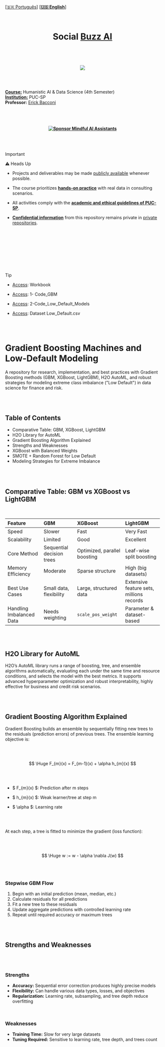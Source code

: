 
<br>
 
 
 \[[🇧🇷 Português](README.pt_BR.md)\] \[**[🇺🇸 English](README.md)**\]


<br>

# <p align="center">  Social [Buzz AI]()

<br><br>


<p align="center">
   <img src="https://github.com/user-attachments/assets/791a69e2-d09a-429f-9257-f6667fff5c04 ">
 </p>

<br><br>

[**Course:**]() Humanistic AI & Data Science (4th Semester)  
[**Institution:**]() PUC-SP  
**Professor:** [Erick Bacconi](https://www.linkedin.com/in/eric-bacconi-423137/)  



<br><br>


#### <p align="center"> [![Sponsor Mindful AI Assistants](https://img.shields.io/badge/Sponsor-%C2%B7%C2%B7%C2%B7%20Mindful%20AI%20Assistants%20%C2%B7%C2%B7%C2%B7-brightgreen?logo=GitHub)](https://github.com/sponsors/Mindful-AI-Assistants)



<!--Confidentiality Statement-->

<br><br>


> [!IMPORTANT]
>
> ⚠️ Heads Up 
>
> * Projects and deliverables may be made [publicly available]() whenever possible.
>
> * The course prioritizes [**hands-on practice**]() with real data in consulting scenarios.
>
> *  All activities comply with the [**academic and ethical guidelines of PUC-SP**]().
>
> * [**Confidential information**]() from this repository remains private in [private repositories]().
>
>

#  

<br><br><br>

<!--End-->


<br><br>

> [!TIP]
>
> * [Access](): Workbook
> 
> * [Access](): 1- Code_GBM
>
> * [Access]():  2-Code_Low_Default_Models
>
>
> * [Access]():  Dataset Low_Default.csv
>

 
<br><br>


# Gradient Boosting Machines and Low-Default Modeling

A repository for research, implementation, and best practices with Gradient Boosting methods (GBM, XGBoost, LightGBM), H2O AutoML, and robust strategies for modeling extreme class imbalance ("Low Default") in data science for finance and risk.

<br><br>

## Table of Contents

- Comparative Table: GBM, XGBoost, LightGBM
- H2O Library for AutoML
- Gradient Boosting Algorithm Explained
- Strengths and Weaknesses
- XGBoost with Balanced Weights
- SMOTE + Random Forest for Low Default
- Modeling Strategies for Extreme Imbalance

<br><br>


## Comparative Table: GBM vs XGBoost vs LightGBM

<br>

| Feature | GBM  | XGBoost  | LightGBM  |
| :-- | :-- | :-- | :-- |
| Speed | Slower | Fast | Very Fast |
| Scalability | Limited | Good | Excellent |
| Core Method | Sequential decision trees | Optimized, parallel boosting | Leaf-wise split boosting |
| Memory Efficiency | Moderate | Sparse structure | High (big datasets) |
| Best Use Cases | Small data, flexibility | Large, structured data | Extensive feature sets, millions records |
| Handling Imbalanced Data | Needs weighting | `scale_pos_weight` | Parameter \& dataset-based |


<br><br>


## H2O Library for AutoML

H2O’s AutoML library runs a range of boosting, tree, and ensemble algorithms automatically, evaluating each under the same time and resource conditions, and selects the model with the best metrics. It supports advanced hyperparameter optimization and robust interpretability, highly effective for business and credit risk scenarios.

<br><br>

## Gradient Boosting Algorithm Explained

Gradient Boosting builds an ensemble by sequentially fitting new trees to the residuals (prediction errors) of previous trees. The ensemble learning objective is:


<br><br>


$$
\Huge
F_{m}(x) = F_{m-1}(x) + \alpha h_{m}(x)
$$


<br><br>


- \$ F_{m}(x) \$: Prediction after m steps

- \$ h_{m}(x) \$: Weak learner/tree at step m

- \$ \alpha \$: Learning rate

<br><br>

At each step, a tree is fitted to minimize the gradient (loss function):


<br><br>

$$
\Huge
w := w - \alpha \nabla J(w)
$$

<br><br>


### Stepwise GBM Flow

1. Begin with an initial prediction (mean, median, etc.)
2. Calculate residuals for all predictions
3. Fit a new tree to these residuals
4. Update aggregate predictions with controlled learning rate
5. Repeat until required accuracy or maximum trees


<br><br>


## Strengths and Weaknesses

<br><br>

### Strengths

- **Accuracy:** Sequential error correction produces highly precise models
- **Flexibility:** Can handle various data types, losses, and objectives
- **Regularization:** Learning rate, subsampling, and tree depth reduce overfitting

<br>

### Weaknesses

- **Training Time:** Slow for very large datasets
- **Tuning Required:** Sensitive to learning rate, tree depth, and trees count


<br><br>
